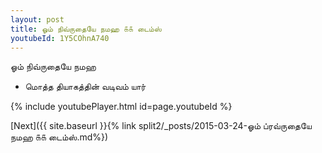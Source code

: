 ```yaml
---
layout: post
title: ஓம் நிவ்ருதையே நமஹ ௧௧ டைம்ஸ்
youtubeId: 1Y5COhnA740
---
```

 
 
 ஓம் நிவ்ருதையே நமஹ  
 
 -  மொத்த தியாகத்தின் வடிவம் யார் 
 
  
 
  
 
 
 
 
 
 


{% include youtubePlayer.html id=page.youtubeId %}
 
[Next]({{ site.baseurl }}{% link  split2/_posts/2015-03-24-ஓம் ப்ரவ்ருதையே நமஹ ௧௧ டைம்ஸ்.md%})
 

